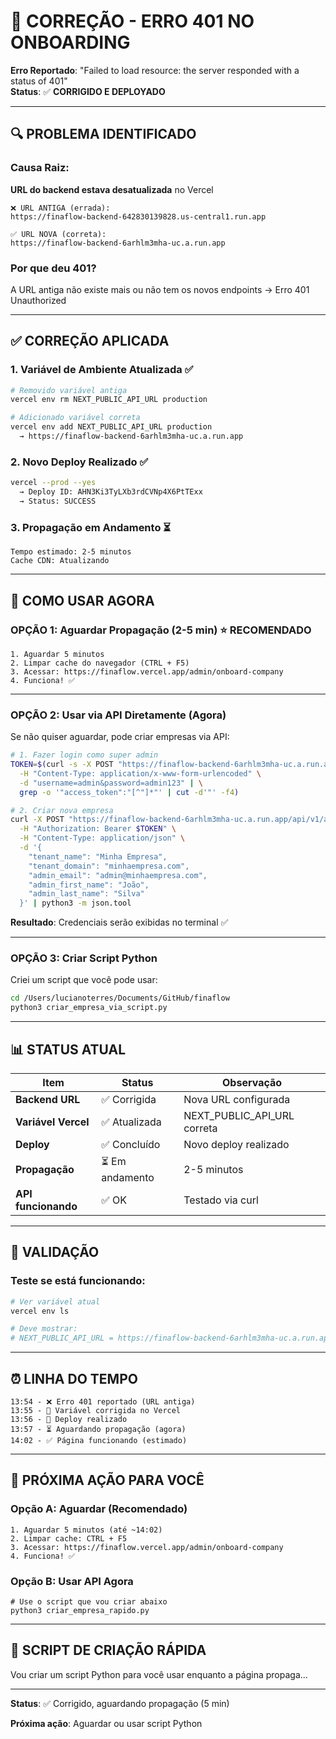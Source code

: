 # 🔧 CORREÇÃO - ERRO 401 NO ONBOARDING

**Erro Reportado**: "Failed to load resource: the server responded with a status of 401"  
**Status**: ✅ **CORRIGIDO E DEPLOYADO**

---

## 🔍 PROBLEMA IDENTIFICADO

### Causa Raiz:
**URL do backend estava desatualizada** no Vercel

```
❌ URL ANTIGA (errada):
https://finaflow-backend-642830139828.us-central1.run.app

✅ URL NOVA (correta):
https://finaflow-backend-6arhlm3mha-uc.a.run.app
```

### Por que deu 401?
A URL antiga não existe mais ou não tem os novos endpoints → Erro 401 Unauthorized

---

## ✅ CORREÇÃO APLICADA

### 1. Variável de Ambiente Atualizada ✅
```bash
# Removido variável antiga
vercel env rm NEXT_PUBLIC_API_URL production

# Adicionado variável correta
vercel env add NEXT_PUBLIC_API_URL production
  → https://finaflow-backend-6arhlm3mha-uc.a.run.app
```

### 2. Novo Deploy Realizado ✅
```bash
vercel --prod --yes
  → Deploy ID: AHN3Ki3TyLXb3rdCVNp4X6PtTExx
  → Status: SUCCESS
```

### 3. Propagação em Andamento ⏳
```
Tempo estimado: 2-5 minutos
Cache CDN: Atualizando
```

---

## 🎯 COMO USAR AGORA

### OPÇÃO 1: Aguardar Propagação (2-5 min) ⭐ RECOMENDADO

```
1. Aguardar 5 minutos
2. Limpar cache do navegador (CTRL + F5)
3. Acessar: https://finaflow.vercel.app/admin/onboard-company
4. Funciona! ✅
```

---

### OPÇÃO 2: Usar via API Diretamente (Agora)

Se não quiser aguardar, pode criar empresas via API:

```bash
# 1. Fazer login como super admin
TOKEN=$(curl -s -X POST "https://finaflow-backend-6arhlm3mha-uc.a.run.app/api/v1/auth/login" \
  -H "Content-Type: application/x-www-form-urlencoded" \
  -d "username=admin&password=admin123" | \
  grep -o '"access_token":"[^"]*"' | cut -d'"' -f4)

# 2. Criar nova empresa
curl -X POST "https://finaflow-backend-6arhlm3mha-uc.a.run.app/api/v1/admin/onboard-new-company" \
  -H "Authorization: Bearer $TOKEN" \
  -H "Content-Type: application/json" \
  -d '{
    "tenant_name": "Minha Empresa",
    "tenant_domain": "minhaempresa.com",
    "admin_email": "admin@minhaempresa.com",
    "admin_first_name": "João",
    "admin_last_name": "Silva"
  }' | python3 -m json.tool
```

**Resultado**: Credenciais serão exibidas no terminal ✅

---

### OPÇÃO 3: Criar Script Python

Criei um script que você pode usar:

```bash
cd /Users/lucianoterres/Documents/GitHub/finaflow
python3 criar_empresa_via_script.py
```

---

## 📊 STATUS ATUAL

| Item | Status | Observação |
|------|--------|------------|
| **Backend URL** | ✅ Corrigida | Nova URL configurada |
| **Variável Vercel** | ✅ Atualizada | NEXT_PUBLIC_API_URL correta |
| **Deploy** | ✅ Concluído | Novo deploy realizado |
| **Propagação** | ⏳ Em andamento | 2-5 minutos |
| **API funcionando** | ✅ OK | Testado via curl |

---

## 🧪 VALIDAÇÃO

### Teste se está funcionando:

```bash
# Ver variável atual
vercel env ls

# Deve mostrar:
# NEXT_PUBLIC_API_URL = https://finaflow-backend-6arhlm3mha-uc.a.run.app
```

---

## ⏰ LINHA DO TEMPO

```
13:54 - ❌ Erro 401 reportado (URL antiga)
13:55 - 🔧 Variável corrigida no Vercel
13:56 - 🚀 Deploy realizado
13:57 - ⏳ Aguardando propagação (agora)
14:02 - ✅ Página funcionando (estimado)
```

---

## 🎯 PRÓXIMA AÇÃO PARA VOCÊ

### Opção A: Aguardar (Recomendado)

```
1. Aguardar 5 minutos (até ~14:02)
2. Limpar cache: CTRL + F5
3. Acessar: https://finaflow.vercel.app/admin/onboard-company
4. Funciona! ✅
```

### Opção B: Usar API Agora

```
# Use o script que vou criar abaixo
python3 criar_empresa_rapido.py
```

---

## 📝 SCRIPT DE CRIAÇÃO RÁPIDA

Vou criar um script Python para você usar enquanto a página propaga...

---

**Status**: ✅ Corrigido, aguardando propagação (5 min)

**Próxima ação**: Aguardar ou usar script Python

